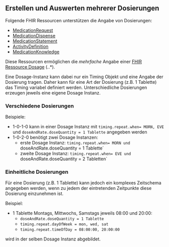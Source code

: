 ## Erstellen und Auswerten mehrerer Dosierungen

Folgende FHIR Ressourcen unterstützen die Angabe von Dosierungen:
- [MedicationRequest](https://hl7.org/fhir/R4/medicationrequest.html)
- [MedicationDispense](https://hl7.org/fhir/R4/medicationdispense.html)
- [MedicationStatement](https://hl7.org/fhir/R4/medicationstatement.html)
- [ActivityDefinition](https://hl7.org/fhir/R4/activitydefinition.html)
- [MedicationKnowledge](https://hl7.org/fhir/R4/medicationknowledge.html)

Diese Ressourcen ermöglichen die *mehrfache* Angabe einer [FHIR Ressource Dosage](https://hl7.org/fhir/R4/dosage.html) (..*).

Eine Dosage-Instanz kann dabei nur ein Timing Objekt und eine Angabe der Dosierung tragen. Daher kann für eine Art der Dosierung (z.B. 1 Tablette) das Timing variabel definiert werden. Unterschiedliche Dosierungen erzeugen jeweils eine eigene Dosage Instanz.

### Verschiedene Dosierungen

Beispiele:
- 1-0-1-0 kann in einer Dosage Instanz mit `timing.repeat.when= MORN, EVE` und `doseAndRate.doseQuantity = 1 Tablette` angegeben werden
- 1-0-2-0 benötigt zwei Dosage Instanzen:
  - erste Dosage Instanz: `timing.repeat.when= MORN und `doseAndRate.doseQuantity = 1 Tablette`
  - zweite Dosage Instanz: `timing.repeat.when= EVE und `doseAndRate.doseQuantity = 2 Tabletten`

### Einheitliche Dosierungen

Für eine Dosierung (z.B. 1 Tablette) kann jedoch ein komplexes Zeitschema angegeben werden, wenn zu jedem der eintretenden Zeitpunkte diese Dosierung einzunehmen ist.

Beispiel:
- 1 Tablette Montags, Mittwochs, Samstags jeweils 08:00 und 20:00:
  - `doseAndRate.doseQuantity = 1 Tablette`
  - `timing.repeat.dayOfWeek = mon, wed, sat`
  - `timing.repeat.timeOfDay = 08:00:00, 20:00:00`

wird in der selben Dosage Instanz abgebildet.